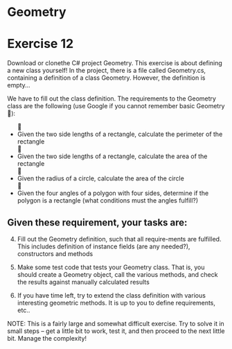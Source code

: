# Geometry
<H1>Exercise 12</H1>

Download or clonethe C# project Geometry.
This exercise is about defining a new class yourself! In the project, there is a file called Geometry.cs, containing a definition of a class Geometry. However, the definition is empty…

We have to fill out the class definition. The requirements to the Geometry class are the following (use Google if you cannot remember basic Geometry ):
<ul>
 <li>Given the two side lengths of a rectangle, calculate the perimeter of the rectangle</li>
 <li>Given the two side lengths of a rectangle, calculate the area of the rectangle</li>
 <li>Given the radius of a circle, calculate the area of the circle</li>
 <li>Given the four angles of a polygon with four sides, determine if the polygon is a rectangle (what conditions must the angles fulfill?)</li>
</ul>

<h2>Given these requirement, your tasks are:</h2>

4. Fill out the Geometry definition, such that all require-ments are fulfilled. This includes definition of instance fields (are any needed?), constructors and methods

5. Make some test code that tests your Geometry class. That is, you should create a Geometry object, call the various methods, and check the results against manually calculated results

6. If you have time left, try to extend the class definition with various interesting geometric methods. It is up to you to define requirements, etc..

NOTE: This is a fairly large and somewhat difficult exercise. Try to solve it in small steps – get a little bit to work, test it, and then proceed to the next little bit. Manage the complexity!
